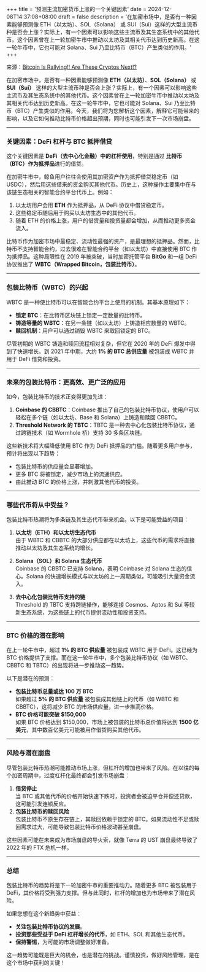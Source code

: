 +++
title = '预测主流加密货币上涨的一个关键因素'
date = 2024-12-08T14:37:08+08:00
draft = false
description = '在加密市场中，是否有一种因素能够预测像 ETH（以太坊）、SOL（Solana） 或 SUI（Sui）这样的大型主流币种是否会上涨？实际上，有一个因素可以影响这些主流币及其生态系统中的其他代币。这个因素曾在上一轮加密牛市中推动以太坊及其相关代币达到历史新高。在这一轮牛市中，它也可能对 Solana、Sui 乃至比特币（BTC）产生类似的作用。'
+++

来源：[Bitcoin Is Rallying!! Are These Cryptos Next!?](https://www.youtube.com/watch?v=SMSPrI-IGeo)

在加密市场中，是否有一种因素能够预测像 **ETH（以太坊）**、**SOL（Solana）** 或 **SUI（Sui）** 这样的大型主流币种是否会上涨？实际上，有一个因素可以影响这些主流币及其生态系统中的其他代币。这个因素曾在上一轮加密牛市中推动以太坊及其相关代币达到历史新高。在这一轮牛市中，它也可能对 Solana、Sui 乃至比特币（BTC）产生类似的作用。今天，我们将为您解析这个因素，解释它可能带来的影响，以及它如何推动比特币价格超出预期，同时也可能引发下一次市场崩盘。

---

### 关键因素：DeFi 杠杆与 BTC 抵押借贷

这个关键因素是 **DeFi（去中心化金融）中的杠杆使用**，特别是通过 **比特币（BTC）作为抵押品**进行的借贷。

在加密牛市中，鲸鱼用户往往会使用其加密资产作为抵押借贷稳定币（如 USDC），然后用这些借来的资金购买其他代币。历史上，这种操作主要集中在与该链生态相关的智能合约平台代币上。例如：

1. 以太坊用户会用 **ETH** 作为抵押品，从 DeFi 协议中借贷稳定币。
2. 这些稳定币随后用于购买以太坊生态中的其他代币。
3. 随着 ETH 的价格上涨，用户的借贷量和投资量都会增加，从而推动更多资金流入。

比特币作为加密市场中最稳定、流动性最强的资产，是最理想的抵押品。然而，比特币不支持智能合约，过去很难在智能合约平台（如以太坊）中直接使用 BTC 作为抵押品。这种局限性在 2019 年被突破，当时加密托管平台 **BitGo** 和一组 DeFi 协议推出了 **WBTC（Wrapped Bitcoin，包装比特币）**。

---

### 包装比特币（WBTC）的兴起

WBTC 是一种使比特币可以在智能合约平台上使用的机制。其基本原理如下：
- **锁定 BTC**：在比特币区块链上锁定一定数量的比特币。
- **铸造等量的 WBTC**：在另一条链（如以太坊）上铸造相应数量的 WBTC。
- **赎回机制**：用户可以通过销毁 WBTC 来取回锁定的 BTC。

尽管初期的 WBTC 铸造和赎回流程相对复杂，但它在 2020 年的 DeFi 爆发中得到了快速增长。到 2021 年中期，大约 **1% 的 BTC 总供应量** 被包装成 WBTC 并用于 DeFi 借贷和投资。

---

### 未来的包装比特币：更高效、更广泛的应用

如今，包装比特币的技术正变得更加先进：
1. **Coinbase 的 CBBTC**：Coinbase 推出了自己的包装比特币协议，使用户可以轻松在多个链（如以太坊、Base 和 Solana）上铸造和赎回 CBBTC。
2. **Threshold Network 的 TBTC**：TBTC 是一种去中心化包装比特币协议，通过跨链技术（如 Wormhole 桥）支持 30 多条区块链。

这些新技术将大幅降低使用 BTC 作为 DeFi 抵押品的门槛。随着更多用户参与，预计将出现以下趋势：
- 包装比特币的供应量会显著增加。
- 更多 BTC 将被锁定，减少市场上的流通供应。
- 由此推动 BTC 的价格上涨，并刺激其他代币的投资。

---

### 哪些代币将从中受益？

包装比特币热潮将为多条链及其生态代币带来机会。以下是可能受益的项目：

1. **以太坊（ETH）和以太坊生态代币**  
   由于 WBTC 和 CBBTC 的大部分供应都在以太坊上，这些代币的需求将直接推动以太坊及其生态系统的增长。

2. **Solana（SOL）和 Solana 生态代币**  
   Coinbase 的 CBBTC 已支持 Solana，表明 Coinbase 对 Solana 生态的信心。Solana 的快速增长模式与以太坊的上一周期类似，可能吸引大量资金流入。

3. **去中心化包装比特币支持的链**  
   Threshold 的 TBTC 支持跨链操作，能够连接 Cosmos、Aptos 和 Sui 等较新生态系统，为这些链上的代币提供流动性和投资支持。

---

### BTC 价格的潜在影响

在上一轮牛市中，超过 **1% 的 BTC 供应量** 被包装成 WBTC 用于 DeFi。这已经为 BTC 价格提供了支撑。而在这一轮牛市中，多个包装比特币协议（如 WBTC、CBBTC 和 TBTC）的出现将进一步推动这一趋势。

以下是潜在的预测：
- **包装比特币总量或达 100 万 BTC**  
  如果超过 **5% 的 BTC 供应量** 被包装成其他链上的代币（如 WBTC 和 CBBTC），这将减少 BTC 的市场供应量，进一步推高价格。
- **BTC 价格可能突破 $150,000**  
  如果 BTC 价格达到 $150,000，市场上被包装的比特币总价值将达到 **1500 亿美元**，其中数百亿美元可能被用作借贷购买其他代币。

---

### 风险与潜在崩盘

尽管包装比特币热潮可能推动市场上涨，但杠杆的增加也带来了风险。在以往的每个加密周期中，过度杠杆化最终都会引发市场崩盘：
1. **借贷停止**  
   当 BTC 或其他代币的价格开始快速下跌时，投资者会被迫平仓并偿还贷款，这可能引发连锁反应。
2. **包装比特币的赎回风险**  
   包装比特币不原生存在链上，其赎回依赖于锁定的 BTC。如果流动性不足或赎回需求过大，可能导致包装比特币价格波动甚至崩盘。

这些因素可能在未来成为市场崩盘的导火索，就像 Terra 的 UST 崩盘最终导致了 2022 年的 FTX 危机一样。

---

### 总结

包装比特币的趋势将是下一轮加密牛市的重要推动力。随着更多 BTC 被包装用于 DeFi，其价格将受到强力支撑。但与此同时，杠杆的增加也为市场带来了潜在风险。

如果您想在这个新趋势中获益：
- **关注包装比特币协议的发展**。
- **投资那些受益于 DeFi 杠杆增长的代币**，如 ETH、SOL 和其他生态代币。
- **保持警惕**，为可能的市场调整做好准备。

这一趋势可能既是巨大的机会，也是潜在的挑战。谨慎投资，做好风险管理，是在这个市场中获利的关键！
